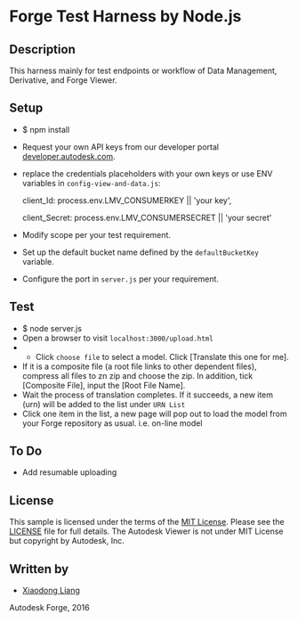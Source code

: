 # Forge Test Harness by Node.js

## Description

This harness mainly for test endpoints or workflow of Data Management, Derivative, and Forge Viewer.

## Setup

* $ npm install
* Request your own API keys from our developer portal [developer.autodesk.com](http://developer.autodesk.com).
* replace the credentials placeholders with your own keys or use ENV variables in `config-view-and-data.js`:

  client_Id: process.env.LMV_CONSUMERKEY || 'your key',
  
  client_Secret: process.env.LMV_CONSUMERSECRET || 'your secret'

* Modify scope per your test requirement.
* Set up the default bucket name defined by the `defaultBucketKey` variable.
* Configure the port in `server.js` per your requirement.

## Test

* $ node server.js 
* Open a browser to visit `localhost:3000/upload.html`
* * Click `choose file` to select a model. Click [Translate this one for me]. 
* If it is a composite file (a root file links to other dependent files), compress all files to zn zip and choose the zip. In addition, tick [Composite File], input the [Root File Name].
* Wait the process of translation completes. If it succeeds, a new item (urn) will be added to the list under `URN List`
* Click one item in the list, a new page will pop out to load the model from your Forge repository as usual. i.e. on-line model
 
## To Do
* Add resumable uploading

## License

This sample is licensed under the terms of the [MIT License](http://opensource.org/licenses/MIT). Please see the [LICENSE](LICENSE) file for full details.
The Autodesk Viewer is not under MIT License but copyright by Autodesk, Inc.


## Written by

- [Xiaodong Liang](http://adndevblog.typepad.com/cloud_and_mobile/xiaodong-liang.html)

Autodesk Forge, 2016



